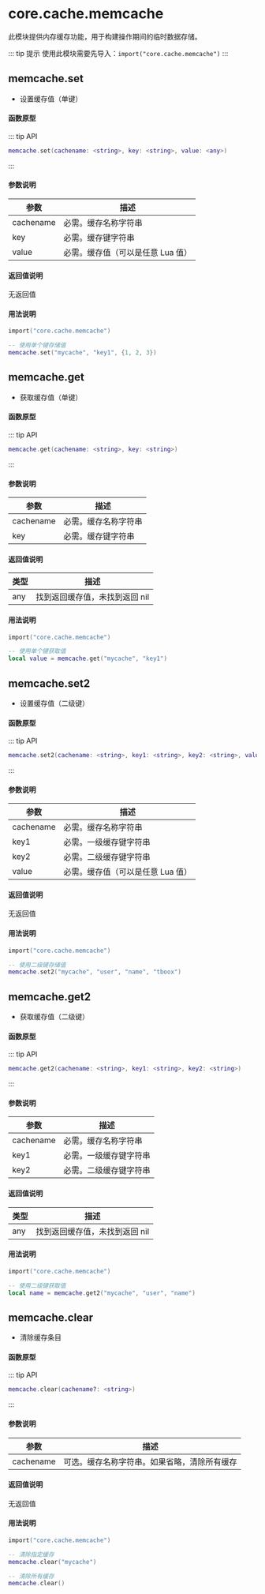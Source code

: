 
# core.cache.memcache

此模块提供内存缓存功能，用于构建操作期间的临时数据存储。

::: tip 提示
使用此模块需要先导入：`import("core.cache.memcache")`
:::

## memcache.set

- 设置缓存值（单键）

#### 函数原型

::: tip API
```lua
memcache.set(cachename: <string>, key: <string>, value: <any>)
```
:::

#### 参数说明

| 参数 | 描述 |
|------|------|
| cachename | 必需。缓存名称字符串 |
| key | 必需。缓存键字符串 |
| value | 必需。缓存值（可以是任意 Lua 值） |

#### 返回值说明

无返回值

#### 用法说明

```lua
import("core.cache.memcache")

-- 使用单个键存储值
memcache.set("mycache", "key1", {1, 2, 3})
```

## memcache.get

- 获取缓存值（单键）

#### 函数原型

::: tip API
```lua
memcache.get(cachename: <string>, key: <string>)
```
:::

#### 参数说明

| 参数 | 描述 |
|------|------|
| cachename | 必需。缓存名称字符串 |
| key | 必需。缓存键字符串 |

#### 返回值说明

| 类型 | 描述 |
|------|------|
| any | 找到返回缓存值，未找到返回 nil |

#### 用法说明

```lua
import("core.cache.memcache")

-- 使用单个键获取值
local value = memcache.get("mycache", "key1")
```

## memcache.set2

- 设置缓存值（二级键）

#### 函数原型

::: tip API
```lua
memcache.set2(cachename: <string>, key1: <string>, key2: <string>, value: <any>)
```
:::

#### 参数说明

| 参数 | 描述 |
|------|------|
| cachename | 必需。缓存名称字符串 |
| key1 | 必需。一级缓存键字符串 |
| key2 | 必需。二级缓存键字符串 |
| value | 必需。缓存值（可以是任意 Lua 值） |

#### 返回值说明

无返回值

#### 用法说明

```lua
import("core.cache.memcache")

-- 使用二级键存储值
memcache.set2("mycache", "user", "name", "tboox")
```

## memcache.get2

- 获取缓存值（二级键）

#### 函数原型

::: tip API
```lua
memcache.get2(cachename: <string>, key1: <string>, key2: <string>)
```
:::

#### 参数说明

| 参数 | 描述 |
|------|------|
| cachename | 必需。缓存名称字符串 |
| key1 | 必需。一级缓存键字符串 |
| key2 | 必需。二级缓存键字符串 |

#### 返回值说明

| 类型 | 描述 |
|------|------|
| any | 找到返回缓存值，未找到返回 nil |

#### 用法说明

```lua
import("core.cache.memcache")

-- 使用二级键获取值
local name = memcache.get2("mycache", "user", "name")
```

## memcache.clear

- 清除缓存条目

#### 函数原型

::: tip API
```lua
memcache.clear(cachename?: <string>)
```
:::

#### 参数说明

| 参数 | 描述 |
|------|------|
| cachename | 可选。缓存名称字符串。如果省略，清除所有缓存 |

#### 返回值说明

无返回值

#### 用法说明

```lua
import("core.cache.memcache")

-- 清除指定缓存
memcache.clear("mycache")

-- 清除所有缓存
memcache.clear()
```

